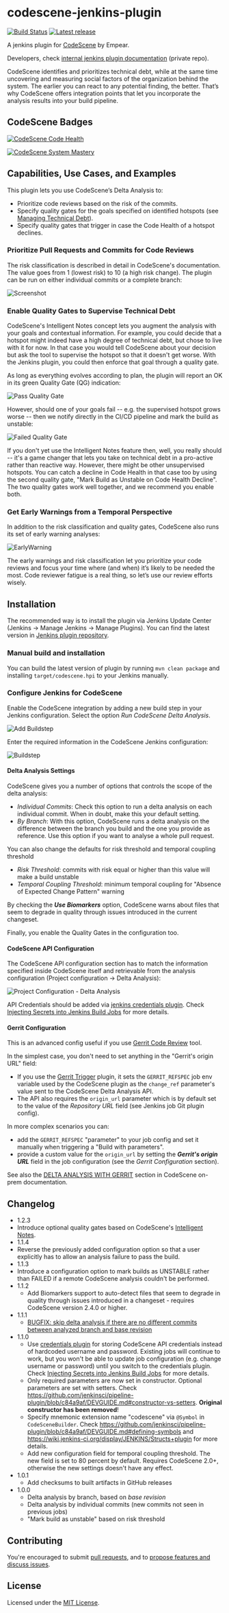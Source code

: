 # codescene-jenkins-plugin

[![Build Status](https://travis-ci.org/empear-analytics/codescene-jenkins-plugin.svg)](https://travis-ci.org/empear-analytics/codescene-jenkins-plugin)
[![Latest release](https://img.shields.io/github/release/empear-analytics/codescene-jenkins-plugin.svg)](https://github.com/empear-analytics/codescene-jenkins-plugin/releases/latest)

A jenkins plugin for
[CodeScene](https://empear.com/how-it-works/) by Empear.

Developers, check [internal jenkins plugin documentation](https://github.com/empear-analytics/codescene-docs/blob/master/codescene-jenkins-plugin.md) (private repo).


CodeScene identifies and prioritizes technical debt, while at the same time uncovering and measuring social factors of the organization behind
the system. The earlier you can react to any potential finding, the better. That’s why
CodeScene offers integration points that let you incorporate the analysis
results into your build pipeline.


## CodeScene Badges

[![CodeScene Code Health](https://codescene.io/projects/1164/status-badges/code-health)](https://codescene.io/projects/1164)

[![CodeScene System Mastery](https://codescene.io/projects/1164/status-badges/system-mastery)](https://codescene.io/projects/1164)


## Capabilities, Use Cases, and Examples

This plugin lets you use CodeScene’s Delta Analysis to:
* Prioritize code reviews based on the risk of the commits.
* Specify quality gates for the goals specified on identified hotspots (see [Managing Technical Debt](https://empear.com/blog/manage-technical-debt-with-augmented-code-analysis/)).
* Specify quality gates that trigger in case the Code Health of a hotspot declines.

### Prioritize Pull Requests and Commits for Code Reviews

The risk classification is described in detail in CodeScene's documentation. The value goes from 1 (lowest risk) to 10 (a high risk change).
The plugin can be run on either individual commits or a complete branch:

![Screenshot](screenshot.png)

### Enable Quality Gates to Supervise Technical Debt

CodeScene's Intelligent Notes concept lets you augment the analysis with your goals and contextual information. For example, you could
decide that a hotspot might indeed have a high degree of technical debt, but chose to live with it for now. In that case you would tell
CodeScene about your decision but ask the tool to supervise the hotspot so that it doesn't get worse.
With the Jenkins plugin, you could then enforce that goal through a quality gate.

As long as everything evolves according to plan, the plugin will report an OK in its green Quality Gate (QG) indication:

![Pass Quality Gate](pass-quality-gate.png)

However, should one of your goals fail -- e.g. the supervised hotspot grows worse -- then we notify directly in the CI/CD pipeline and
mark the build as unstable:

![Failed Quality Gate](failed-quality-gate.png)

If you don't yet use the Intelligent Notes feature then, well, you really should -- it's a game changer that lets you take
on technical debt in a pro-active rather than reactive way. However, there might be other unsupervised hotspots. You can
catch a decline in Code Health in that case too by using the second quality gate, "Mark Build as Unstable on Code Health Decline".
The two quality gates work well together, and we recommend you enable both.

### Get Early Warnings from a Temporal Perspective

In addition to the risk classification and quality gates, CodeScene also runs its set of early warning analyses:

![EarlyWarning](earlywarning.png)

The early warnings and risk classification let you prioritize your code reviews and
focus your time where (and when) it’s likely to be needed the most.
Code reviewer fatigue is a real thing, so let’s use our review efforts wisely.

## Installation

The recommended way is to install the plugin via Jenkins Update Center (Jenkins -> Manage Jenkins -> Manage Plugins). You can find the latest version in [Jenkins plugin repository](https://plugins.jenkins.io/codescene).

### Manual build and installation

You can build the latest version of plugin by running `mvn clean package` and installing `target/codescene.hpi`
to your Jenkins manually.

### Configure Jenkins for CodeScene

Enable the CodeScene integration by adding a new build step in your Jenkins configuration. Select the option *Run CodeScene Delta Analysis*.

![Add Buildstep](add-buildstep.png)

Enter the required information in the CodeScene Jenkins configuration:

![Buildstep](buildstep.png)

####  Delta Analysis Settings

CodeScene gives you a number of options that controls the scope of the delta analysis:

* *Individual Commits*: Check this option to run a delta analysis on each individual commit. When in doubt, make this your default setting.
* *By Branch*: With this option, CodeScene runs a delta analysis on the difference between the branch you build and the one you provide as reference. Use this option if you want to analyse a whole pull request.

You can also change the defaults for risk threshold and temporal coupling threshold

* *Risk Threshold*: commits with risk equal or higher than this value will make a build unstable
* *Temporal Coupling Threshold*: minimum temporal coupling for "Absence of Expected Change Pattern" warning

By checking the _**Use Biomarkers**_ option, CodeScene warns about files that seem to degrade in quality through issues introduced in the current changeset.

Finally, you enable the Quality Gates in the configuration too.

#### CodeScene API Configuration

The CodeScene API configuration section has to match the information specified inside CodeScene itself and retrievable from the analysis configuration (Project configuration -> Delta Analysis):

![Project Configuration - Delta Analysis](project-config-delta-analysis.png)

API Credentials should be added via [jenkins credentials plugin](https://wiki.jenkins-ci.org/display/JENKINS/Credentials+Plugin).
Check [Injecting Secrets into Jenkins Build Jobs](https://support.cloudbees.com/hc/en-us/articles/203802500-Injecting-Secrets-into-Jenkins-Build-Jobs) for more details.


#### Gerrit Configuration

This is an advanced config useful if you use [Gerrit Code Review](https://www.gerritcodereview.com/) tool.

In the simplest case, you don't need to set  anything in the "Gerrit's origin URL" field:

- If you use the [Gerrit Trigger](https://wiki.jenkins.io/display/JENKINS/Gerrit+Trigger) plugin,
it sets the `GERRIT_REFSPEC` job env variable used by the CodeScene plugin as the `change_ref` parameter's value
sent to the CodeScene Delta Analysis API.
- The API also requires the `origin_url` parameter which is by default set 
to the value of the _Repository URL_ field (see Jenkins job Git plugin config). 

In more complex scenarios you can:
- add the `GERRIT_REFSPEC` "parameter" to your job config and set it manually when triggering a "Build with parameters". 
- provide a custom value for the `origin_url` by setting the **_Gerrit's origin URL_** field in the job configuration (see the _Gerrit Configuration_ section).

See also the [DELTA ANALYSIS WITH GERRIT](https://docs.enterprise.codescene.io/versions/3.2.5/guides/delta/automated-delta-analyses.html#delta-analysis-with-gerrit)
section in CodeScene on-prem documentation.




## Changelog

* 1.2.3
 * Introduce optional quality gates based on CodeScene's [Intelligent Notes](https://empear.com/blog/manage-technical-debt-with-augmented-code-analysis/).
* 1.1.4
 * Reverse the previously added configuration option so that a user explicitly has to allow an analysis failure to pass the build.
* 1.1.3
 * Introduce a configuration option to mark builds as UNSTABLE rather than FAILED if a remote CodeScene analysis couldn't be performed.
* 1.1.2
  * Add Biomarkers support to auto-detect files that seem to degrade in quality through issues introduced in a changeset - requires CodeScene version 2.4.0 or higher.
* 1.1.1
  * [BUGFIX: skip delta analysis if there are no different commits between analyzed branch and base revision](https://github.com/jenkinsci/codescene-plugin/pull/1)
* 1.1.0
  * Use [credentials plugin](https://wiki.jenkins-ci.org/display/JENKINS/Credentials+Plugin)
    for storing CodeScene API credentials instead of hardcoded username and password.
    Existing jobs will continue to work, but you won't be able to update job configuration
    (e.g. change username or password) until you switch to the credentials plugin.
    Check [Injecting Secrets into Jenkins Build Jobs](https://support.cloudbees.com/hc/en-us/articles/203802500-Injecting-Secrets-into-Jenkins-Build-Jobs)
    for more details.
  * Only required parameters are now set in constructor.
    Optional parameters are set with setters.
    Check https://github.com/jenkinsci/pipeline-plugin/blob/c84a9af/DEVGUIDE.md#constructor-vs-setters.
    **Original constructor has been removed**!
  * Specify mnemonic extension name "codescene" via `@Symbol` in `CodeSceneBuilder`.
    Check https://github.com/jenkinsci/pipeline-plugin/blob/c84a9af/DEVGUIDE.md#defining-symbols
    and https://wiki.jenkins-ci.org/display/JENKINS/Structs+plugin for more details.
  * Add new configuration field for temporal coupling threshold. The new field is set to 80 percent by default. Requires CodeScene 2.0+, otherwise the new settings doesn't have any effect.
* 1.0.1
  * Add checksums to built artifacts in GitHub releases
* 1.0.0
  * Delta analysis by branch, based on _base revision_
  * Delta analysis by individual commits (new commits not seen in previous jobs)
  * "Mark build as unstable" based on risk threshold

## Contributing

You're encouraged to submit [pull
requests](https://github.com/empear-analytics/codescene-jenkins-plugin/pulls),
and to [propose features and discuss
issues](https://github.com/empear-analytics/codescene-jenkins-plugin/issues).

## License

Licensed under the [MIT License](LICENSE).
